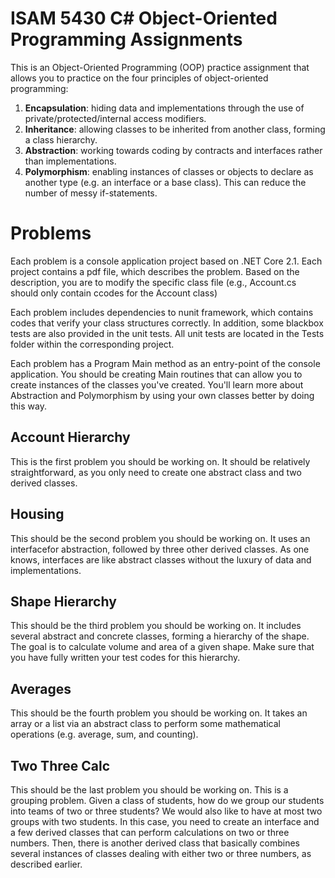 # ISAM 5430 C# Object-Oriented Programming Assignments

This is an Object-Oriented Programming (OOP) practice assignment that allows you to practice on the four principles of object-oriented programming:

1. **Encapsulation**: hiding data and implementations through the use of private/protected/internal access modifiers.
2. **Inheritance**: allowing classes to be inherited from another class, forming a class hierarchy.
3. **Abstraction**: working towards coding by contracts and interfaces rather than implementations.
4. **Polymorphism**: enabling instances of classes or objects to declare as another type (e.g. an interface or a base class). This can reduce the number of messy if-statements.

# Problems
Each problem is a console application project based on .NET Core 2.1. Each project contains a pdf file, which describes the problem. Based on the description, you are to modify the specific class file (e.g., Account.cs should only contain ccodes for the Account class)

Each problem includes dependencies to nunit framework, which contains codes that verify your class structures correctly. In addition, some blackbox tests are also provided in the unit tests. All unit tests are located in the Tests folder within the corresponding project.

Each problem has a Program Main method as an entry-point of the console application. You should be creating Main routines that can allow you to create instances of the classes you've created. You'll learn more about Abstraction and Polymorphism by using your own classes better by doing this way.

## Account Hierarchy
This is the first problem you should be working on. It should be relatively straightforward, as you only need to create one abstract class and two derived classes.

## Housing
This should be the second problem you should be working on. It uses an interfacefor abstraction, followed by three other derived classes. As one knows, interfaces are like abstract classes without the luxury of data and implementations. 

## Shape Hierarchy
This should be the third problem you should be working on. It includes several abstract and concrete classes, forming a hierarchy of the shape. The goal is to calculate volume and area of a given shape. Make sure that you have fully written your test codes for this hierarchy.

## Averages
This should be the fourth problem you should be working on. It takes an array or a list via an abstract class to perform some mathematical operations (e.g. average, sum, and counting).

## Two Three Calc
This should be the last problem you should be working on. This is a grouping problem. Given a class of students, how do we group our students into teams of two or three students? We would also like to have at most two groups with two students. In this case, you need to create an interface and a few derived classes that can perform calculations on two or three numbers. Then, there is another derived class that basically combines several instances of classes dealing with either two or three numbers, as described earlier.
